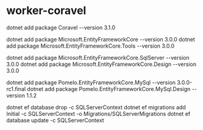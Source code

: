 # worker-coravel

dotnet add package Coravel --version 3.1.0

dotnet add package Microsoft.EntityFrameworkCore --version 3.0.0
dotnet add package Microsoft.EntityFrameworkCore.Tools --version 3.0.0

dotnet add package Microsoft.EntityFrameworkCore.SqlServer --version 3.0.0
dotnet add package Microsoft.EntityFrameworkCore.Design --version 3.0.0

dotnet add package Pomelo.EntityFrameworkCore.MySql --version 3.0.0-rc1.final
dotnet add package Pomelo.EntityFrameworkCore.MySql.Design --version 1.1.2

dotnet ef database drop -c SQLServerContext
dotnet ef migrations add Initial -c SQLServerContext -o Migrations/SQLServerMigrations
dotnet ef database update -c SQLServerContext